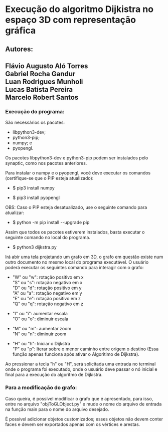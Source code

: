 # Execução do algoritmo Dijkistra no espaço 3D com representação gráfica

## Autores:
## Flávio Augusto Aló Torres <br> Gabriel Rocha Gandur <br> Luan Rodrigues Munholi <br> Lucas Batista Pereira <br> Marcelo Robert Santos

### Execução do programa:

São necessários os pacotes:

-  libpython3-dev;
- python3-pip;
- numpy; e
- pyopengl.

Os pacotes libpython3-dev e python3-pip podem ser instalados pelo synaptic, como nos pacotes anteriores.

Para instalar o numpy e o pyopengl, você deve executar os comandos (certifique-se que o PIP esteja atualizado):

- $ pip3 install numpy

- $ pip3 install pyopengl

OBS: Caso o PIP esteja desatualizado, use o seguinte comando para atualizar: 

- $ python -m pip install --upgrade pip

Assim que todos os pacotes estiverem instalados, basta executar o seguinte comando no local do programa.

- $ python3 dijkstra.py

Irá abir uma tela projetando um grafo em 3D, o grafo em questão existe num outro documento no mesmo local do programa executável. O usuário poderá executar os seguintes comando para interagir com o grafo: 


-   "W" ou "w": rotação positivo em x <br>
    "S" ou "s": rotação negativo em x <br>
    "D" ou "d": rotação positivo em y <br>
    "A" ou "a": rotação negativo em y <br>
    "E" ou "e": rotação positivo em z <br>
    "Q" ou "q": rotação negativo em z

-   "I" ou "i": aumentar escala <br>
    "O" ou "o": diminuir escala

-   "M" ou "m": aumentar zoom <br>
    "N" ou "n": diminuir zoom

-   "H" ou "h": Iniciar o Dijkstra <br>
    "P" ou "p": Iterar sobre o menor caminho entre origem o destino (Essa função apenas funciona após ativar o Algoritimo de Dijkstra).

Ao pressionar a tecla "h" ou "H", será solicitada uma entrada no terminal onde o programa foi executado, onde o usuário deve passar o nó inicial e final para a execução do algoritmo de Dijkistra.

### Para a modificação do grafo:

Caso queira, é possível modificar o grafo que é apresentado, para isso, entre no arquivo "objToGLObject.py" e mude o nome do arquivo de entrada na função main para o nome do arquivo desejado.

É possível adicionar objetos customizados; esses objetos não devem conter faces e devem ser exportados apenas com os vértices e arestas.